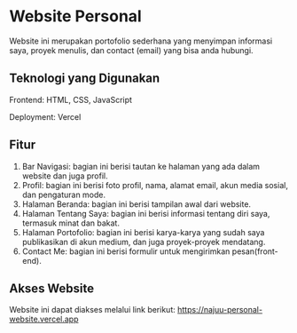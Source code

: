 # Website Personal
Website ini merupakan portofolio sederhana yang menyimpan informasi saya, proyek menulis, dan contact (email) yang bisa anda hubungi.

## Teknologi yang Digunakan

Frontend: HTML, CSS, JavaScript

Deployment: Vercel

## Fitur
1. Bar Navigasi: bagian ini berisi tautan ke halaman yang ada dalam website dan juga profil.
2. Profil: bagian ini berisi foto profil, nama, alamat email, akun media sosial, dan pengaturan mode.
3. Halaman Beranda: bagian ini berisi tampilan awal dari website.
4. Halaman Tentang Saya: bagian ini berisi informasi tentang diri saya, termasuk minat dan bakat.
5. Halaman Portofolio: bagian ini berisi karya-karya yang sudah saya publikasikan di akun medium, dan juga proyek-proyek mendatang.
6. Contact Me: bagian ini berisi formulir untuk mengirimkan pesan(front-end).

## Akses Website

Website ini dapat diakses melalui link berikut: https://najuu-personal-website.vercel.app
